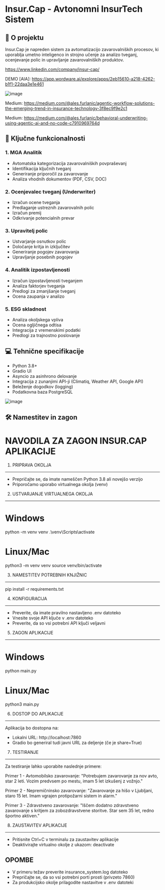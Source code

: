 # Insur.Cap - Avtonomni InsurTech Sistem

## 🎯 O projektu
Insur.Cap je napreden sistem za avtomatizacijo zavarovalniških procesov, ki uporablja umetno inteligenco in strojno učenje za analizo tveganj, ocenjevanje polic in upravljanje zavarovalniških produktov.

https://www.linkedin.com/company/insur-cap/

DEMO [AIA]: https://app.wordware.ai/explore/apps/2eb15610-a218-4262-b1f1-22daa3e1e461

![image](https://github.com/user-attachments/assets/63ccce47-6024-42d7-bfee-2ff408e2bfb4)

Medium: https://medium.com/@ales.furlanic/agentic-workflow-solutions-the-emerging-trend-in-insurance-technology-3f8ec9f9e2c1

Medium: https://medium.com/@ales.furlanic/behavioral-underwriting-using-agentic-ai-and-no-code-c7910969764d


## 🚀 Ključne funkcionalnosti

### 1. MGA Analitik
- Avtomatska kategorizacija zavarovalniških povpraševanj
- Identifikacija ključnih tveganj
- Generiranje priporočil za zavarovanje
- Analiza vhodnih dokumentov (PDF, CSV, DOC)

### 2. Ocenjevalec tveganj (Underwriter)
- Izračun ocene tveganja
- Predlaganje ustreznih zavarovalnih polic
- Izračun premij
- Odkrivanje potencialnih prevar

### 3. Upravitelj polic
- Ustvarjanje osnutkov polic
- Določanje kritja in izključitev
- Generiranje pogojev zavarovanja
- Upravljanje posebnih pogojev

### 4. Analitik izpostavljenosti
- Izračun izpostavljenosti tveganjem
- Analiza faktorjev tveganja
- Predlogi za zmanjšanje tveganj
- Ocena zaupanja v analizo

### 5. ESG skladnost
- Analiza okoljskega vpliva
- Ocena ogljičnega odtisa
- Integracija z vremenskimi podatki
- Predlogi za trajnostno poslovanje

## 💻 Tehnične specifikacije
- Python 3.8+
- Gradio UI
- Asyncio za asinhrono delovanje
- Integracija z zunanjimi API-ji (Climatiq, Weather API, Google API)
- Beleženje dogodkov (logging)
- Podatkovna baza PostgreSQL

![image](https://github.com/user-attachments/assets/9b4bc41b-131f-4e42-8633-31c909708f9b)


## 🛠️ Namestitev in zagon

NAVODILA ZA ZAGON INSUR.CAP APLIKACIJE
=====================================

1. PRIPRAVA OKOLJA
-----------------
- Prepričajte se, da imate nameščen Python 3.8 ali novejšo verzijo
- Priporočamo uporabo virtualnega okolja (venv)

2. USTVARJANJE VIRTUALNEGA OKOLJA
-------------------------------
# Windows
python -m venv venv
.\venv\Scripts\activate

# Linux/Mac
python3 -m venv venv
source venv/bin/activate

3. NAMESTITEV POTREBNIH KNJIŽNIC
------------------------------
pip install -r requirements.txt

4. KONFIGURACIJA
--------------
- Preverite, da imate pravilno nastavljeno .env datoteko
- Vnesite svoje API ključe v .env datoteko
- Preverite, da so vsi potrebni API ključi veljavni

5. ZAGON APLIKACIJE
-----------------
# Windows
python main.py

# Linux/Mac
python3 main.py

6. DOSTOP DO APLIKACIJE
---------------------
Aplikacija bo dostopna na:
- Lokalni URL: http://localhost:7860
- Gradio bo generiral tudi javni URL za deljenje (če je share=True)

7. TESTIRANJE
-----------
Za testiranje lahko uporabite naslednje primere:

Primer 1 - Avtomobilsko zavarovanje:
"Potrebujem zavarovanje za nov avto, star 2 leti. Vozim predvsem po mestu, imam 5 let izkušenj z vožnjo."

Primer 2 - Nepremičninsko zavarovanje:
"Zavarovanje za hišo v Ljubljani, staro 15 let. Imam vgrajen protipožarni sistem in alarm."

Primer 3 - Zdravstveno zavarovanje:
"Iščem dodatno zdravstveno zavarovanje s kritjem za zobozdravstvene storitve. Star sem 35 let, redno športno aktiven."

8. ZAUSTAVITEV APLIKACIJE
-----------------------
- Pritisnite Ctrl+C v terminalu za zaustavitev aplikacije
- Deaktivirajte virtualno okolje z ukazom: deactivate

OPOMBE
------
- V primeru težav preverite insurance_system.log datoteko
- Prepričajte se, da so vsi potrebni porti prosti (privzeto 7860)
- Za produkcijsko okolje prilagodite nastavitve v .env datoteki 
